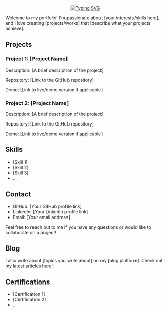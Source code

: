 <div align="center">
  <a href="https://git.io/typing-svg">
    <img src="https://readme-typing-svg.demolab.com?font=Fira+Code&weight=600&size=24&pause=1000&repeat=false&width=435&lines=HI+My+Name+is+Jamian" alt="Typing SVG">
  </a>
</div>

Welcome to my portfolio! I'm passionate about [your interests/skills here], and I love creating [projects/works] that [describe what your projects achieve].

## Projects

### Project 1: [Project Name]

Description: [A brief description of the project]

Repository: [Link to the GitHub repository]

Demo: [Link to live/demo version if applicable]

### Project 2: [Project Name]

Description: [A brief description of the project]

Repository: [Link to the GitHub repository]

Demo: [Link to live/demo version if applicable]

## Skills

- [Skill 1]
- [Skill 2]
- [Skill 3]
- ...

## Contact

- GitHub: [Your GitHub profile link]
- LinkedIn: [Your LinkedIn profile link]
- Email: [Your email address]

Feel free to reach out to me if you have any questions or would like to collaborate on a project!

## Blog

I also write about [topics you write about] on my [blog platform]. Check out my latest articles [here](link-to-blog)!

## Certifications

- [Certification 1]
- [Certification 2]
- ...

